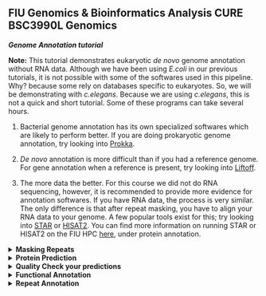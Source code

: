 ## FIU Genomics & Bioinformatics Analysis CURE BSC3990L Genomics ###

***Genome Annotation tutorial***

<b>Note:</b> This tutorial demonstrates eukaryotic <i>de novo</i> genome annotation without RNA data. Although we have been using <i>E.coli</i> in our previous tutorials, it is not possible with some of the softwares used in this pipeline. Why? because some rely on databases specific to eukaryotes. So, we will be demonstrating with <i>c.elegans</i>. Because we are using <i>c.elegans</i>, this is not a quick and short tutorial. Some of these programs can take several hours.

1. Bacterial genome annotation has its own specialized softwares which are likely to perform better. If you are doing prokaryotic genome annotation, try looking into [Prokka](https://github.com/tseemann/prokka).

2. <i>De novo</i> annotation is more difficult than if you had a reference genome. For gene annotation when a reference is present, try looking into [Liftoff](https://github.com/agshumate/Liftoff).

3. The more data the better. For this course we did not do RNA sequencing, however, it is recommended to provide more evidence for annotation softwares. 
If you have RNA data, the process is very similar. The only difference is that after repeat masking, you have to align your RNA data to your genome. 
A few popular tools exist for this; try looking into [STAR](https://github.com/alexdobin/STAR?tab=readme-ov-file) or [HISAT2](https://daehwankimlab.github.io/hisat2/manual/). 
You can find more information on running STAR or HISAT2 on the FIU HPC [here](https://github.com/ToriEggers/DeNovo-Nematode-Pipeline/blob/main/DeNovo-Nematode-Pipeline.md), under protein annotation. 

<details>

<summary><b>Masking Repeats</b></summary>

Masking the repeat regions of the genome makes protein annotation easier, and many softwares ask for a 'softmasked' version of a genome. If not provided, they often make one for you before beginning annotation. 'Softmasking' a genome means to replace repeat regions with lowercase letters, so instead of ATGCGC, you might see ATgcgc. 'Hardmasking' a genome means to replace repeat regions with 'N', so instead of ATGCGC, you might see ATNNNN. Here, we softmask our genome with repeatmodeler and repeatmasker. 

## Set up

`cd` to your working directory. For me this is /home/data/jfierst_classroom/tori

```
mkdir annotation
```

```
cd annotation
```

## Get the Data

There are 2 ways to get the data (if you are not affiliated with the class do the second option):

Option #1
```
cp /home/data/jfierst_classroom/annotationPractice/elegans.fasta ./.
```

Option #2

<b> Do not copy/paste teh entire code block but go line by line</b>
```
wget https://ftp.ncbi.nlm.nih.gov/genomes/all/GCF/000/002/985/GCF_000002985.6_WBcel235/GCF_000002985.6_WBcel235_genomic.fna.gz
gunzip GCF_000002985.6_WBcel235_genomic.fna.gz
awk '/^>/ {print; next} {print toupper($0)}' GCF_000002985.6_WBcel235_genomic.fna > elegans.fasta
```

## Generate a Repeat Library

First we use [RepeatModeler/Masker](https://github.com/Dfam-consortium/RepeatModeler) to find repetitive regions and create whats called a 'repeat library'.

Install repeatModeler/Masker with conda:

```
module load mamba/23.1.0-4
```

```
conda create -n repeatmodeler
```

```
source activate repeatmodeler
```

```
mamba install -c bioconda repeatmodeler
```
Make sure it installed properly. Type `BuildDatabase` and the manual for that command should appear. If there is an error that says command not found, make sure you did the above installation correctly. 

Make the script:
```
vi repeatmodeler.sh
```

Hit [i] for insert and copy/paste the following:
```
#!/bin/bash

#SBATCH --account acc_jfierst_classroom
#SBATCH --qos highmem1
#SBATCH --partition highmem1
#SBATCH --output=out_repeatmodeler.log
#SBATCH --mail-user=username@email.com   #use your own email
#SBATCH --mail-type=ALL

module load mamba/23.1.0-4
source activate repeatmodeler

#Build the database
BuildDatabase -name ELEGANS elegans.fasta

#Run RepeatModeler for de novo repeat identification and characterization. Takes long time.
RepeatModeler -threads 8 -database ELEGANS

#Use the queryRepeatDatabase.pl script inside RepeatMasker/util to extract Rhabditida repeats
python /home/[username]/.conda/envs/repeatmodeler/share/RepeatMasker/famdb.py families -f fasta_acc -ad --curated 'rhabditida' > Rhabditida.repeatmasker

#Combine the files to create a library of de novo and known repeats
cat RM*/consensi.fa.classified Rhabditida.repeatmasker > Elegans.repeats

```

Hit [Esc], then type `:wq` and hit [Enter] 

Your output will be Elegans.repeats. This takes about 1-2 days to complete on <i>c.elegans</i>

## Softmask the Repeats

Now, mask the repeats from the library you just generated. 

Make the script:
```
vi repeatmasker.sh
```

Hit [i] for insert and copy/paste the following:
```
#!/bin/bash

#SBATCH --account acc_jfierst_classroom
#SBATCH --qos highmem1
#SBATCH --partition highmem1
#SBATCH --output=out_repeatmasker.log
#SBATCH --mail-user=username@email.com   #use your own email
#SBATCH --mail-type=ALL

module load mamba/23.1.0-4
source activate repeatmodeler

#Mask the genome of known repeats
RepeatMasker -lib Elegans.repeats -pa 8 -xsmall -nolow elegans.fasta 
```
Hit [Esc], then type `:wq` and hit [Enter]

-nolow / -l(ow)

With the option -nolow or -l(ow) only interspersed repeats are masked. Other repeats, which are less complex, like simple tandem repeats and low complexity (polypurine, AT-rich) regions are skipped with the -nolow option. By default all repeats are masked. For database searches the default setting is recommended, but sometimes, e.g. when using the masked sequence to predict the presence of exons, it may be better to skip the low complexity masking.

-xsmall 

Returns repetitive regions in lowercase (soft masking) instead of replacing with N's (hard masking). Non-repeat regions remain in uppercase.

-pa

Stands for parallel, meaning it runs the program on 8 sequences at a time. 

This will take about 40 minutes to complete. The output of RepeatMasker is elegans.fasta.masked. `more` or `less` the file. You should notice that it now has a mix of lowercase and uppercase letters. 

</details>

<details>
<summary><b>Protein Prediction</b></summary>

Many softwares exist for protein prediction, most of which use machine learning methods like CNNs, LSTMs, and HMMs. Those used today include BRAKER, GALBA, Tiberius, and Helixer. Some older ones include MAKER or FunAnnotate. BRAKER has 3 versions: BRAKER1 is genome + RNA, BRAKER2 is genome + protein, and BRAKER3 is genome + RNA + protien. GALBA is like BRAKER2 but specifically code to deal with issues unique to large genomes (>500Gb). Tiberius is the newest annotator but has only been trained (modeled) on mammalian data. Helixer has more available models but is more particular about GPU requirements. Below, we use BRAKER2 for gene annotation, although notice from the images that these may not be the best annotations. Rather, it's what we can do with what we have.

![screenshot](https://github.com/FierstLab/Bootcamp/blob/main/pictures/annotatorsF1.png)

![screenshot](https://github.com/FierstLab/Bootcamp/blob/main/pictures/annotatorsRecall.png)

## BRAKER

https://github.com/Gaius-Augustus/BRAKER

Install the software using a singularity container:
```
module load singularity-3.8.7
```

```
singularity build braker3.sif docker://teambraker/braker3:latest
```
This may take several minutes.

```
singularity exec braker3.sif braker.pl
```

If installed correctly, you should get the braker help menu. 

You can also test your installation with their test data:

```
singularity exec -B $PWD:$PWD braker3.sif cp /opt/BRAKER/example/singularity-tests/test1.sh .
```

```
export BRAKER_SIF=/your/path/to/braker3.sif # may need to modify
```

```
bash test1.sh
```
This may run for about 15 minutes, creating an output directory called test1. The main output you are looking for is a file called braker.gtf. This file contains the final protein predictions made by BRAKER. Of course make sure to check your log files for any errors or warnings.

If the program is working, continue. 

Get the protein data:
```
cp /home/data/jfierst_classroom/GCF_000002985.6_WBcel235_translated_cds.faa ./.
```

Make the script:
```
vi singularity_braker.sh
```
Hit [i] for insert and copy/paste the following.
```
#!/bin/bash

#SBATCH --account acc_jfierst_classroom
#SBATCH --qos highmem1
#SBATCH --partition highmem1
#SBATCH --mail-user=your@email.com #input your email
#SBATCH --mail-type=ALL

module load singularity-3.8.7
module load proxy

export BRAKER_SIF=/your/path/to/braker3.sif #input your path

wd=output_braker2

# remove output directory if it already exists
if [ -d $wd ]; then
    rm -r $wd
fi

singularity exec -B ${PWD}:${PWD} ${BRAKER_SIF} braker.pl \
  --genome=elegans.fasta.masked \  #change genome if you are doing this with different data
  --prot_seq=GCF_000002985.6_WBcel235_translated_cds.faa \
  --workingdir=${wd} \
  --GENEMARK_PATH=${ETP}/gmes --threads 8 --softmasking --busco_lineage nematoda_odb10 &> output_singularity_braker2.log

```

hit [Esc] and type `:wq` then hit [Enter]

Submit the script:
```
sbatch singularity_braker.sh
```

<b>Note:</b> all files must be in the same working directory when using a singularity container. The genome, protein, and sif file should all be in your working directory.

This takes 1-2 days to run.

You can check the status of your job with:
```
squeue --me
```

Once complete, you should see a few different output files in the output_braker2 directory, namely:

braker.gtf is a table format of predictions (exon, intron, CDS) that includes the union of geneMark and Augustus predictions. augustus.hints.gtf is very similar but doesn't include geneMark hints. Using augustus.hints.gft may reduce false positives if BRAKER was run in ES mode.

braker.aa is the predicted protein sequences in fasta format. 

braker.codingseq is the nucleotide sequence of predicted proteins in fasta format. 

**Lets have a look:**

`more` or `less` or `head` braker.gtf

`more` or `less` or `head` braker.codingseq

`more` or `less` or `head` braker.aa

**How many genes are there?**
```
cat braker.gtf | cut -f 3 | grep -c "gene"
```

**How many sequences are in braker.aa?**
```
grep -c ">" braker.aa
```

Why might there be a difference?

</details>


<details>
<summary><b>Quality Check your predictions</b></summary>

Like assemblies, your results can vary depending on the program used and input data. Thus it is possible to generate multiple prediction sets for the same genome. If you want to compare them, you may want to quality check. 
    
## AGAT

[AGAT](https://agat.readthedocs.io/en/latest/) is used to covert the .gtf output file from BRAKER, to a .gff3 file format (this format can also be generated directly from BRAKER if you use the --gff3 flag). AGAT also calculates some basic statistics such as gene count, average length of the gene, average intron length, percent of genome which is genic, percent of genome covered by introns or exons, etc.

Install the software:
```
module load mamba/23.1.0-4
```

```
conda create -n AGAT
```

```
source activate AGAT
```

```
mamba install -c bioconda agat
```

Make the script:
```
vi agat.sh
```

hit [i] for insert and copy/paste the following:
```
#!/bin/bash

#SBATCH --account acc_jfierst_classroom
#SBATCH --qos highmem1
#SBATCH --partition highmem1
#SBATCH --output=out_agat.log
#SBATCH --mail-user=your@email.com
#SBATCH --mail-type=ALL

#load software
module load mamba/23.1.0-4
source activate AGAT

#convert gtf to gff file format
/home/[username]/.conda/envs/AGAT/bin/agat_convert_sp_gxf2gxf.pl \
  -g ./output_braker2/braker.gtf \
  -o braker2.gff3

#get statistics
/home/[username]/.conda/envs/AGAT/bin/agat_sp_statistics.pl \
  --gff braker2.gff3 \
  -f ./../elegans.fasta.masked \
  -o AGATstats.txt
```
hit [Esc] and then type `:wq` and hit [Enter]

Submit the script:
```
sbatch agat.sh
```

This is completed in about 5 minutes.

`more` or `less` AGATstats.txt

**How many genes do you have?**

**How many transcripts?**

**How many genes are overlapping?**

**What percent of the genome is genic?**

## BUSCO

Remember we've run Busco before, back in the GenomeAssembly Tutorial, it is the same concept, except here we use the predicted proteins as input and change -m nucl to -m prot

Make the script:
```
vi busco.sh
```
hit [i] for insert and copy/paste the following:
```
#!/bin/bash

#SBATCH --account acc_jfierst_classroom
#SBATCH --qos=highmem1
#SBATCH --partition=highmem1
#SBATCH --output=out_busco.log
#SBATCH -n 12
#SBATCH --mail-user=your_email@fiu.edu   # Please use your own email
#SBATCH --mail-type=ALL

module load busco/5.4.7

busco -c 4 -m prot -i ./output_braker2/braker.aa -o busco_out --offline --lineage_dataset /home/data/jfierst_classroom/nematoda_odb10
```
hit [Esc] and type `:wq` then hit [Enter]

Submit the script:
```
sbatch busco.sh
```

This should complete in 5-10 minutes. 

<b>How does this BUSCO result compare to your assembly BUSCO result?</b>

</details>

<details>
<summary><b>Functional Annotation</b></summary>

 ## InterProScan

InterProScan scans databases to predict protein function and domains. The input to this is a fasta format of predicted protein sequences, either nucleotide or amino acid works.

First, braker.aa has `*` characters at the end of each sequence. We have to remove these before input into InterProScan or you will get an error.

```
cd output_braker2
```

```
sed 's/\*//g' braker.aa > clean_braker.aa 
```

```
cd ..
```
Make the script:

```
vi interpro.sh
```

Hit [i] for insert and copy/past the following:
```
#!/bin/bash

#SBATCH --account acc_jfierst_classroom
#SBATCH --qos highmem1
#SBATCH --partition highmem1
#SBATCH -n 8
#SBATCH --output=out_interpro.log
#SBATCH --mail-user=youremail@fiu.edu
#SBATCH --mail-type=ALL

module load interproscan/5.68.100.0

/home/applications/interproscan/5.68.100.0/interproscan.sh -i ./output_braker2/clean_braker.aa -dp -goterms
```
hit [Esc] and type `:wq` then hit [Enter]

-dp deactivates the use of precalculated match lookup, which is more computationally expensive, but more thorough.

-goterms specifies that we want goterm matches output.

See the [InterProScan](https://interproscan-docs.readthedocs.io/en/v5/Introduction.html) documentation for more information.

Submit the script:
```
sbatch interpro.sh
```

This will take about 8 hours to run. The output will be clean_braker.aa.tsv, clean_braker.aa.xml, and clean_braker.aa.gff3. These are all just different file formats of the same information.

Let's say we are interested in GPCR proteins. This is generally a fast evolving protein family in nematodes, having alot to do with chemosensation, which is the main way nematodes navigate their environments. 

Try:
```
grep --color=ALWAYS "GPCR" clean_braker.aa.gff3 | head
```

<b>Are there GPCR proteins that were predicted?</b>

Try:
```
grep "GPCR" clean_braker.aa.gff3 | cut -f 1 | sort | uniq | wc -l
```

<b>How many genes are defined as GPCR proteins?</b>


</details>


<details>

<summary><b>Repeat Annotation</b></summary>

There are many softwares for repeat annotation. Extensive de novo repeat annotator (EDTA) was made by plant biologists and is sort of the standard in the field at the moment. However, many other softwares have been released in recent years, such as EarlGrey (benchmarked with <i>D.melanogaster</i>) and TransposonUltimate (benchmarked with <i>C.elegans</i>). All of these programs have the same outputs: (1) a repeat library in fasta format (2) a fasta of all repeats in the genome and (3) a gff file of all repeats in the genome.

## EDTA

## EarlGrey

## TransposonUltimate

</details>


